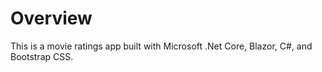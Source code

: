 # Overview
This is a movie ratings app built with Microsoft .Net Core, Blazor, C#, and Bootstrap CSS.
